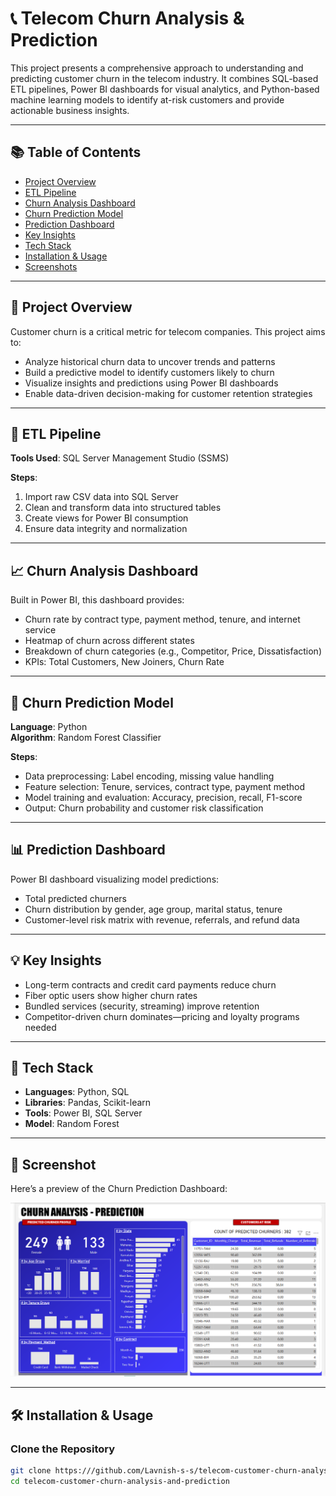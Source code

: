 # 📞 Telecom Churn Analysis & Prediction

This project presents a comprehensive approach to understanding and predicting customer churn in the telecom industry. It combines SQL-based ETL pipelines, Power BI dashboards for visual analytics, and Python-based machine learning models to identify at-risk customers and provide actionable business insights.

---

## 📚 Table of Contents

- [Project Overview](#project-overview)
- [ETL Pipeline](#etl-pipeline)
- [Churn Analysis Dashboard](#churn-analysis-dashboard)
- [Churn Prediction Model](#churn-prediction-model)
- [Prediction Dashboard](#prediction-dashboard)
- [Key Insights](#key-insights)
- [Tech Stack](#tech-stack)
- [Installation & Usage](#installation--usage)
- [Screenshots](#screenshots)

---

## 📌 Project Overview

Customer churn is a critical metric for telecom companies. This project aims to:

- Analyze historical churn data to uncover trends and patterns
- Build a predictive model to identify customers likely to churn
- Visualize insights and predictions using Power BI dashboards
- Enable data-driven decision-making for customer retention strategies

---

## 🔄 ETL Pipeline

**Tools Used**: SQL Server Management Studio (SSMS)

**Steps**:
1. Import raw CSV data into SQL Server
2. Clean and transform data into structured tables
3. Create views for Power BI consumption
4. Ensure data integrity and normalization

---

## 📈 Churn Analysis Dashboard

Built in Power BI, this dashboard provides:

- Churn rate by contract type, payment method, tenure, and internet service
- Heatmap of churn across different states
- Breakdown of churn categories (e.g., Competitor, Price, Dissatisfaction)
- KPIs: Total Customers, New Joiners, Churn Rate

---

## 🤖 Churn Prediction Model

**Language**: Python  
**Algorithm**: Random Forest Classifier

**Steps**:
- Data preprocessing: Label encoding, missing value handling
- Feature selection: Tenure, services, contract type, payment method
- Model training and evaluation: Accuracy, precision, recall, F1-score
- Output: Churn probability and customer risk classification

---

## 📊 Prediction Dashboard

Power BI dashboard visualizing model predictions:

- Total predicted churners
- Churn distribution by gender, age group, marital status, tenure
- Customer-level risk matrix with revenue, referrals, and refund data

---

## 💡 Key Insights

- Long-term contracts and credit card payments reduce churn
- Fiber optic users show higher churn rates
- Bundled services (security, streaming) improve retention
- Competitor-driven churn dominates—pricing and loyalty programs needed

---

## 🧰 Tech Stack

- **Languages**: Python, SQL
- **Libraries**: Pandas, Scikit-learn
- **Tools**: Power BI, SQL Server
- **Model**: Random Forest

---

## 📸 Screenshot

Here’s a preview of the Churn Prediction Dashboard:

![Churn Prediction Dashboard](https://github.com/Lavnish-s-s/telecom-customer-churn-analysis-and-prediction/blob/main/Images/PredicitonDashboard.png)

---

## 🛠️ Installation & Usage

### Clone the Repository

```bash
git clone https:///github.com/Lavnish-s-s/telecom-customer-churn-analysis-and-prediction.git
cd telecom-customer-churn-analysis-and-prediction
